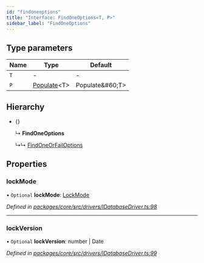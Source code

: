 ```yaml
---
id: "findoneoptions"
title: "Interface: FindOneOptions<T, P>"
sidebar_label: "FindOneOptions"
---
```


## Type parameters

Name | Type | Default |
------ | ------ | ------ |
`T` | - | - |
`P` | [Populate](../index.md#populate)&#60;T> | Populate\&#60;T> |

## Hierarchy

* {}

  ↳ **FindOneOptions**

  ↳↳ [FindOneOrFailOptions](findoneorfailoptions.md)

## Properties

### lockMode

• `Optional` **lockMode**: [LockMode](../enums/lockmode.md)

*Defined in [packages/core/src/drivers/IDatabaseDriver.ts:98](https://github.com/mikro-orm/mikro-orm/blob/4249b052e/packages/core/src/drivers/IDatabaseDriver.ts#L98)*

___

### lockVersion

• `Optional` **lockVersion**: number \| Date

*Defined in [packages/core/src/drivers/IDatabaseDriver.ts:99](https://github.com/mikro-orm/mikro-orm/blob/4249b052e/packages/core/src/drivers/IDatabaseDriver.ts#L99)*
